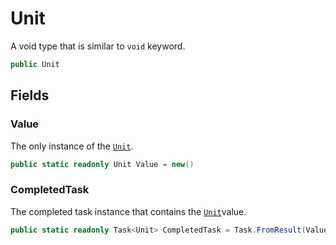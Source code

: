 # Unit
A void type that is similar to `void` keyword.

```cs
public Unit 
```

## Fields
### Value
The only instance of the [`Unit`](./Unit.md).

```cs
public static readonly Unit Value = new()
```

### CompletedTask
The completed task instance that contains the [`Unit`](./Unit.md)value.

```cs
public static readonly Task<Unit> CompletedTask = Task.FromResult(Value)
```

